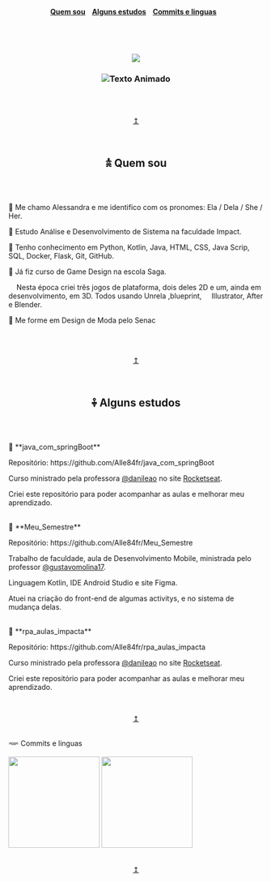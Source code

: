 <br>
<a name = "topo"></a>
<br>
<h4 align="center">
  <a href="#quem-sou">Quem sou</a>
  &nbsp;&nbsp;
  <a href="#alguns-estudos">Alguns estudos</a>
  &nbsp;&nbsp;
  <a href="#commits-e-linguas">Commits e linguas</a>
  &nbsp;&nbsp;
</h4>
<br>
<br>
<h3 align="center">
  <img src="https://github.com/user-attachments/assets/310a0849-4dfe-4df8-bff9-3db04932f22f"/>
</h3>
<h3 align="center">
  <img src="https://readme-typing-svg.herokuapp.com?font=Roboto+Slab&size=30&duration=4000&color=bc6c25&center=true&vCenter=true&width=500&lines=MI+ESTAS+ALESSANDRA;ESTUDANTE+DE+ADS;KOTLIN-+JAVA-+PYTHON+..." alt="Texto Animado"/>
</h3>
<br>
<br>
<p align="center""><a href="#topo">↥ </a></p>
<br>
<div>
    <h2 align="center">
        <a name="quem-sou"></a> 𖠋 Quem sou 
    </h2>
    <br>
    <br>
    <p>🔸 Me chamo Alessandra e me identifico com os pronomes: Ela / Dela / She / Her. </p>
    <p>🔹 Estudo Análise e Desenvolvimento de Sistema na faculdade Impact.</p>
    <p>🔸 Tenho conhecimento em Python, Kotlin, Java, HTML, CSS, Java Scrip, SQL, Docker, Flask, Git, GitHub. </p>
    <p>🔹 Já fiz curso de Game Design na escola Saga.</p>
    <p>   &nbsp;&nbsp;&nbsp;&nbsp;Nesta época criei três jogos de plataforma, dois deles 2D e um, ainda em desenvolvimento, em 3D. Todos usando Unrela            ,blueprint, &nbsp;&nbsp;&nbsp;&nbsp;Illustrator, After e Blender.</p>
    <p>🔸 Me forme em Design de Moda pelo Senac </p>
    <br>
</div>
<br>
<p align="center"><a href="#topo">↥ </a></p>
<br>
<div>
    <h2 align="center">
       <a name="alguns-estudos"></a> 𖠧 Alguns estudos 
    </h2>
    <br>
    <br>
    <p>🔸 **java_com_springBoot** </p>
    <p> Repositório: https://github.com/Alle84fr/java_com_springBoot </p>
    <p> Curso ministrado pela professora <a href="https://github.com/danileao">@danileao</a> no site <a href="https://app.rocketseat.com.br/">Rocketseat</a>.
    <p> Criei este repositório para poder acompanhar as aulas e melhorar meu aprendizado.
    <br>
    <br>
    <p>🔹 **Meu_Semestre** </p>
    <p> Repositório: https://github.com/Alle84fr/Meu_Semestre </p>
    <p> Trabalho de faculdade, aula de Desenvolvimento Mobile, ministrada pelo professor <a href="https://github.com/gustavomolina17">@gustavomolina17</a>.
    <p> Linguagem Kotlin, IDE Android Studio e site Figma.</p>
    <p> Atuei na criação do front-end de algumas activitys, e no sistema de mudança delas.
    <br>
    <br>
    <p>🔸 **rpa_aulas_impacta** </p>
    <p> Repositório: https://github.com/Alle84fr/rpa_aulas_impacta </p>
    <p> Curso ministrado pela professora <a href="https://github.com/danileao">@danileao</a> no site <a href="https://app.rocketseat.com.br/">Rocketseat</a>.
    <p> Criei este repositório para poder acompanhar as aulas e melhorar meu aprendizado.
    <br>
</div>
<br>
<p align="center"><a href="#topo">↥ </a></p>
<br>
<div>
    <h2align="center"><a name="commits-e-linguas"></a>𖥶 Commits e linguas
    </h2> 
    <br>
    <br>
    <img height="180em" src="https://github-readme-stats.vercel.app/api?username=Alle84fr&show_icons=true&theme=default&include_all_commits=true&count_private=true"/>
    <img height="180em" src="https://github-readme-stats.vercel.app/api/top-langs/?username=Alle84fr&layout=compact&theme=default"/>
    <br>
</div>
<br>
<p align="center"><a href="#topo">↥ </a></p>
